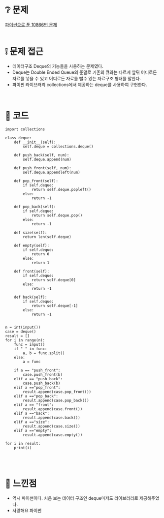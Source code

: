 # ❔ 문제
[파이썬으로 푼 10866번 문제](https://www.acmicpc.net/problem/10866)
<br />
<br />


# ❕ 문제 접근
- 데이터구조 Deque의 기능들을 사용하는 문제였다.
- Deque는 Double Ended Queue의 준말로 기존의 큐와는 다르게 앞뒤 어디로든 자료를 넣을 수 있고 어디로든 자료를 뺄수 있는 자료구조 형태를 말한다.    
- 파이썬 라이브러리 collections에서 제공하는 deque를 사용하여 구현한다.


<br />


# 🌱 코드

```
import collections

class deque:
    def __init__(self):
        self.deque = collections.deque()

    def push_back(self, num):
        self.deque.append(num)
    
    def push_front(self, num):
        self.deque.appendleft(num)
    
    def pop_front(self):
        if self.deque:
            return self.deque.popleft()
        else:
            return -1
        
    def pop_back(self):
        if self.deque:
            return self.deque.pop()
        else:
            return -1

    def size(self):
        return len(self.deque)

    def empty(self):
        if self.deque:
            return 0
        else:
            return 1
        
    def front(self):
        if self.deque:
            return self.deque[0]
        else:
            return -1
    
    def back(self):
        if self.deque:
            return self.deque[-1]
        else:
            return -1
        

n = int(input())
case = deque()
result = []
for i in range(n):
    func = input()
    if " " in func:
        a, b = func.split()
    else:
        a = func

    if a == "push_front":
        case.push_front(b)
    elif a == "push_back":
        case.push_back(b)
    elif a =="pop_front":
        result.append(case.pop_front())
    elif a =="pop_back":
        result.append(case.pop_back())        
    elif a == "front":
        result.append(case.front())
    elif a =="back":
        result.append(case.back())
    elif a =="size":
        result.append(case.size())
    elif a =="empty":
        result.append(case.empty())

for i in result:
    print(i)
```

<br />
<br />

# 🍌 느낀점
- 역시 파이썬이다. 처음 보는 데이터 구조인 deque마저도 라이브러리로 제공해주었다.
- 사랑해요 파이썬 